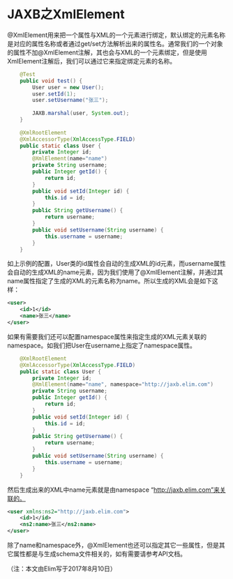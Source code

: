 # JAXB之XmlElement

@XmlElement用来把一个属性与XML的一个元素进行绑定，默认绑定的元素名称是对应的属性名称或者通过get/set方法解析出来的属性名。通常我们的一个对象的属性不加@XmlElement注解，其也会与XML的一个元素绑定，但是使用XmlElement注解后，我们可以通过它来指定绑定元素的名称。
```java
	@Test
	public void test() {
		User user = new User();
		user.setId(1);
		user.setUsername("张三");
		
		JAXB.marshal(user, System.out);
	}
	
	@XmlRootElement
	@XmlAccessorType(XmlAccessType.FIELD)
	public static class User {
		private Integer id;
		@XmlElement(name="name")
		private String username;
		public Integer getId() {
			return id;
		}
		public void setId(Integer id) {
			this.id = id;
		}
		public String getUsername() {
			return username;
		}
		public void setUsername(String username) {
			this.username = username;
		}
	}
```
如上示例的配置，User类的id属性会自动的生成XML的id元素，而username属性会自动的生成XML的name元素，因为我们使用了@XmlElement注解，并通过其name属性指定了生成的XML的元素名称为name。所以生成的XML会是如下这样：
```xml
<user>
    <id>1</id>
    <name>张三</name>
</user>
```

如果有需要我们还可以配置namespace属性来指定生成的XML元素关联的namespace。如我们把User在username上指定了namespace属性。
```java
	@XmlRootElement
	@XmlAccessorType(XmlAccessType.FIELD)
	public static class User {
		private Integer id;
		@XmlElement(name="name", namespace="http://jaxb.elim.com")
		private String username;
		public Integer getId() {
			return id;
		}
		public void setId(Integer id) {
			this.id = id;
		}
		public String getUsername() {
			return username;
		}
		public void setUsername(String username) {
			this.username = username;
		}
	}
```

然后生成出来的XML中name元素就是由namespace “http://jaxb.elim.com”来关联的。
```xml
<user xmlns:ns2="http://jaxb.elim.com">
    <id>1</id>
    <ns2:name>张三</ns2:name>
</user>
```

除了name和namespace外，@XmlElement也还可以指定其它一些属性，但是其它属性都是与生成schema文件相关的，如有需要请参考API文档。  

（注：本文由Elim写于2017年8月10日）